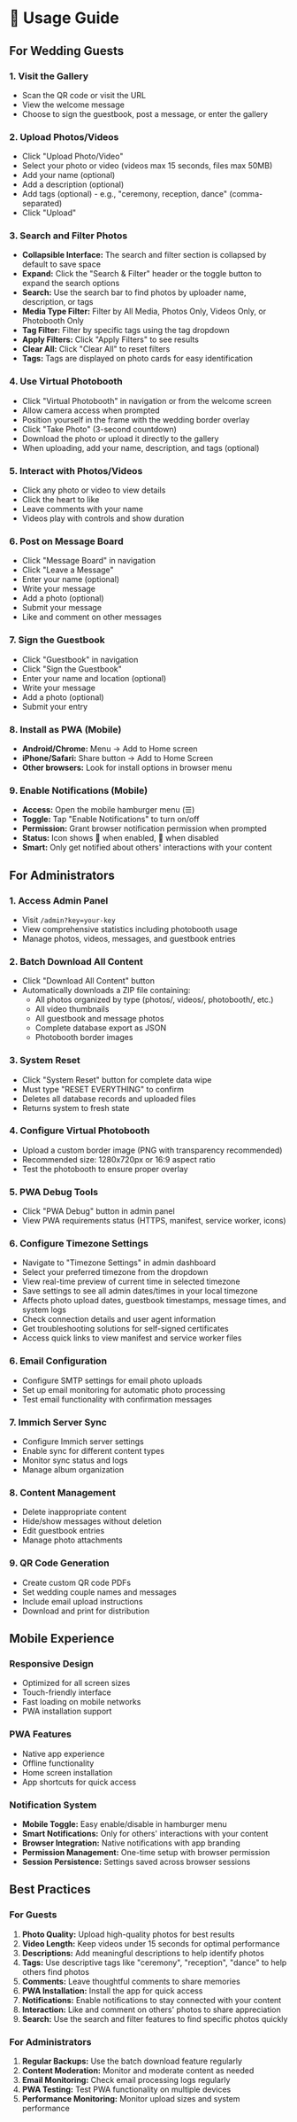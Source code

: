 # 📱 Usage Guide

## For Wedding Guests

### 1. Visit the Gallery
- Scan the QR code or visit the URL
- View the welcome message
- Choose to sign the guestbook, post a message, or enter the gallery

### 2. Upload Photos/Videos
- Click "Upload Photo/Video"
- Select your photo or video (videos max 15 seconds, files max 50MB)
- Add your name (optional)
- Add a description (optional)
- Add tags (optional) - e.g., "ceremony, reception, dance" (comma-separated)
- Click "Upload"

### 3. Search and Filter Photos
- **Collapsible Interface:** The search and filter section is collapsed by default to save space
- **Expand:** Click the "Search & Filter" header or the toggle button to expand the search options
- **Search:** Use the search bar to find photos by uploader name, description, or tags
- **Media Type Filter:** Filter by All Media, Photos Only, Videos Only, or Photobooth Only
- **Tag Filter:** Filter by specific tags using the tag dropdown
- **Apply Filters:** Click "Apply Filters" to see results
- **Clear All:** Click "Clear All" to reset filters
- **Tags:** Tags are displayed on photo cards for easy identification

### 4. Use Virtual Photobooth
- Click "Virtual Photobooth" in navigation or from the welcome screen
- Allow camera access when prompted
- Position yourself in the frame with the wedding border overlay
- Click "Take Photo" (3-second countdown)
- Download the photo or upload it directly to the gallery
- When uploading, add your name, description, and tags (optional)

### 5. Interact with Photos/Videos
- Click any photo or video to view details
- Click the heart to like
- Leave comments with your name
- Videos play with controls and show duration

### 6. Post on Message Board
- Click "Message Board" in navigation
- Click "Leave a Message"
- Enter your name (optional)
- Write your message
- Add a photo (optional)
- Submit your message
- Like and comment on other messages

### 7. Sign the Guestbook
- Click "Guestbook" in navigation
- Click "Sign the Guestbook"
- Enter your name and location (optional)
- Write your message
- Add a photo (optional)
- Submit your entry

### 8. Install as PWA (Mobile)
- **Android/Chrome:** Menu → Add to Home screen
- **iPhone/Safari:** Share button → Add to Home Screen
- **Other browsers:** Look for install options in browser menu

### 9. Enable Notifications (Mobile)
- **Access:** Open the mobile hamburger menu (☰)
- **Toggle:** Tap "Enable Notifications" to turn on/off
- **Permission:** Grant browser notification permission when prompted
- **Status:** Icon shows 🔔 when enabled, 🔕 when disabled
- **Smart:** Only get notified about others' interactions with your content

## For Administrators

### 1. Access Admin Panel
- Visit `/admin?key=your-key`
- View comprehensive statistics including photobooth usage
- Manage photos, videos, messages, and guestbook entries

### 2. Batch Download All Content
- Click "Download All Content" button
- Automatically downloads a ZIP file containing:
  - All photos organized by type (photos/, videos/, photobooth/, etc.)
  - All video thumbnails
  - All guestbook and message photos
  - Complete database export as JSON
  - Photobooth border images

### 3. System Reset
- Click "System Reset" button for complete data wipe
- Must type "RESET EVERYTHING" to confirm
- Deletes all database records and uploaded files
- Returns system to fresh state

### 4. Configure Virtual Photobooth
- Upload a custom border image (PNG with transparency recommended)
- Recommended size: 1280x720px or 16:9 aspect ratio
- Test the photobooth to ensure proper overlay

### 5. PWA Debug Tools
- Click "PWA Debug" button in admin panel
- View PWA requirements status (HTTPS, manifest, service worker, icons)

### 6. Configure Timezone Settings
- Navigate to "Timezone Settings" in admin dashboard
- Select your preferred timezone from the dropdown
- View real-time preview of current time in selected timezone
- Save settings to see all admin dates/times in your local timezone
- Affects photo upload dates, guestbook timestamps, message times, and system logs
- Check connection details and user agent information
- Get troubleshooting solutions for self-signed certificates
- Access quick links to view manifest and service worker files

### 6. Email Configuration
- Configure SMTP settings for email photo uploads
- Set up email monitoring for automatic photo processing
- Test email functionality with confirmation messages

### 7. Immich Server Sync
- Configure Immich server settings
- Enable sync for different content types
- Monitor sync status and logs
- Manage album organization

### 8. Content Management
- Delete inappropriate content
- Hide/show messages without deletion
- Edit guestbook entries
- Manage photo attachments

### 9. QR Code Generation
- Create custom QR code PDFs
- Set wedding couple names and messages
- Include email upload instructions
- Download and print for distribution

## Mobile Experience

### Responsive Design
- Optimized for all screen sizes
- Touch-friendly interface
- Fast loading on mobile networks
- PWA installation support

### PWA Features
- Native app experience
- Offline functionality
- Home screen installation
- App shortcuts for quick access

### Notification System
- **Mobile Toggle:** Easy enable/disable in hamburger menu
- **Smart Notifications:** Only for others' interactions with your content
- **Browser Integration:** Native notifications with app branding
- **Permission Management:** One-time setup with browser permission
- **Session Persistence:** Settings saved across browser sessions

## Best Practices

### For Guests
1. **Photo Quality:** Upload high-quality photos for best results
2. **Video Length:** Keep videos under 15 seconds for optimal performance
3. **Descriptions:** Add meaningful descriptions to help identify photos
4. **Tags:** Use descriptive tags like "ceremony", "reception", "dance" to help others find photos
5. **Comments:** Leave thoughtful comments to share memories
6. **PWA Installation:** Install the app for quick access
7. **Notifications:** Enable notifications to stay connected with your content
8. **Interaction:** Like and comment on others' photos to share appreciation
9. **Search:** Use the search and filter features to find specific photos quickly

### For Administrators
1. **Regular Backups:** Use the batch download feature regularly
2. **Content Moderation:** Monitor and moderate content as needed
3. **Email Monitoring:** Check email processing logs regularly
4. **PWA Testing:** Test PWA functionality on multiple devices
5. **Performance Monitoring:** Monitor upload sizes and system performance 